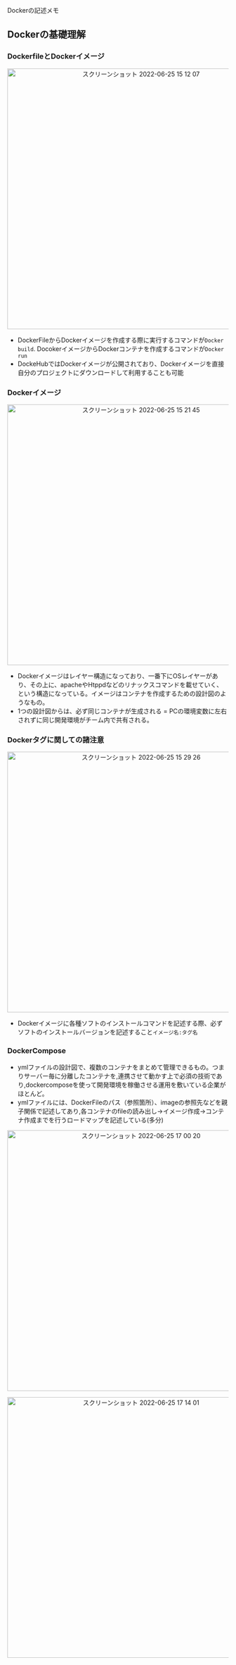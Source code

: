 Dockerの記述メモ

  
## Dockerの基礎理解

### DockerfileとDockerイメージ

<p align="center">
<img width="593" alt="スクリーンショット 2022-06-25 15 12 07" src="https://user-images.githubusercontent.com/75665390/175760933-53f37801-a769-4ee4-9276-bd08b615117b.png">

- DockerFileからDockerイメージを作成する際に実行するコマンドが`Docker build`. DocokerイメージからDockerコンテナを作成するコマンドが`Docker run`
- DockeHubではDockerイメージが公開されており、Dockerイメージを直接自分のプロジェクトにダウンロードして利用することも可能
  
### Dockerイメージ
<p align="center">
<img width="593" alt="スクリーンショット 2022-06-25 15 21 45" src="https://user-images.githubusercontent.com/75665390/175761235-5be89af4-54a0-4bf7-8dc9-fe004024401e.png">

- Dockerイメージはレイヤー構造になっており、一番下にOSレイヤーがあり、その上に、apacheやHtppdなどのリナックスコマンドを載せていく、という構造になっている。イメージはコンテナを作成するための設計図のようなもの。
- 1つの設計図からは、必ず同じコンテナが生成される = PCの環境変数に左右されずに同じ開発環境がチーム内で共有される。

  
### Dockerタグに関しての諸注意
<p align="center">
<img width="593" alt="スクリーンショット 2022-06-25 15 29 26" src="https://user-images.githubusercontent.com/75665390/175761468-7b8de0dd-78e1-40da-99c0-a46e0186fe76.png">
 
- Dockerイメージに各種ソフトのインストールコマンドを記述する際、必ずソフトのインストールバージョンを記述すること`イメージ名:タグ名`

### DockerCompose
- ymlファイルの設計図で、複数のコンテナをまとめて管理できるもの。つまりサーバー毎に分離したコンテナを,連携させて動かす上で必須の技術であり,dockercomposeを使って開発環境を稼働させる運用を敷いている企業がほとんど。
- ymlファイルには、DockerFileのパス（参照箇所）、imageの参照先などを親子関係で記述してあり,各コンテナのfileの読み出し→イメージ作成→コンテナ作成までを行うロードマップを記述している(多分)
<p align="center">
<img width="593" alt="スクリーンショット 2022-06-25 17 00 20" src="https://user-images.githubusercontent.com/75665390/175764370-7927fb62-6511-4698-ba62-0b623283ed65.png">
<p align="center">
<img width="593" alt="スクリーンショット 2022-06-25 17 14 01" src="https://user-images.githubusercontent.com/75665390/175764830-591102f0-12e8-4bc2-b73f-f3ed4eea7e5d.png">
  
